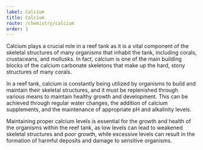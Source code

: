 ```yaml
---
label: Calcium
title: Calcium
route: /chemistry/calcium
order: 1
---
```


Calcium plays a crucial role in a reef tank as it is a vital component of the skeletal structures of many organisms that
inhabit the tank, including corals, crustaceans, and mollusks. In fact, calcium is one of the main building blocks of
the calcium carbonate skeletons that make up the hard, stony structures of many corals.

In a reef tank, calcium is constantly being utilized by organisms to build and maintain their skeletal structures, and
it must be replenished through various means to maintain healthy growth and development. This can be achieved through
regular water changes, the addition of calcium supplements, and the maintenance of appropriate pH and alkalinity levels.

Maintaining proper calcium levels is essential for the growth and health of the organisms within the reef tank, as low
levels can lead to weakened skeletal structures and poor growth, while excessive levels can result in the formation of
harmful deposits and damage to sensitive organisms.
